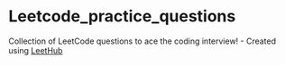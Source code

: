 # Leetcode_practice_questions
Collection of LeetCode questions to ace the coding interview! - Created using [LeetHub](https://github.com/QasimWani/LeetHub)

